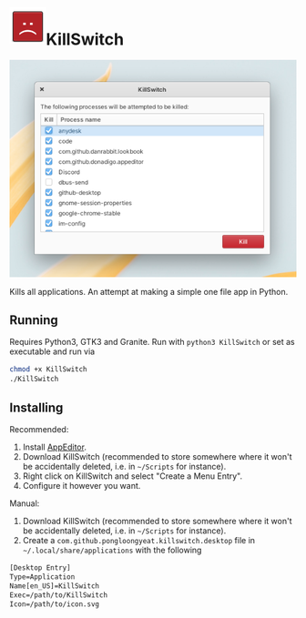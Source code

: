 <img align="left" width="64" height="64" src="icon.svg">
<h1 class="rich-diff-level-zero">KillSwitch</h1>

![screenshot](screenshot.png?raw=true)

Kills all applications. An attempt at making a simple one file app in Python.

## Running

Requires Python3, GTK3 and Granite. Run with `python3 KillSwitch` or set as executable and run via

```bash
chmod +x KillSwitch
./KillSwitch
```

## Installing

Recommended:

1. Install [AppEditor](https://github.com/donadigo/appeditor).
2. Download KillSwitch (recommended to store somewhere where it won't be accidentally deleted, i.e. in `~/Scripts` for instance).
3. Right click on KillSwitch and select "Create a Menu Entry".
4. Configure it however you want.

Manual:

1. Download KillSwitch (recommended to store somewhere where it won't be accidentally deleted, i.e. in `~/Scripts` for instance).
2. Create a `com.github.pongloongyeat.killswitch.desktop` file in `~/.local/share/applications` with the following

```
[Desktop Entry]
Type=Application
Name[en_US]=KillSwitch
Exec=/path/to/KillSwitch
Icon=/path/to/icon.svg
```
